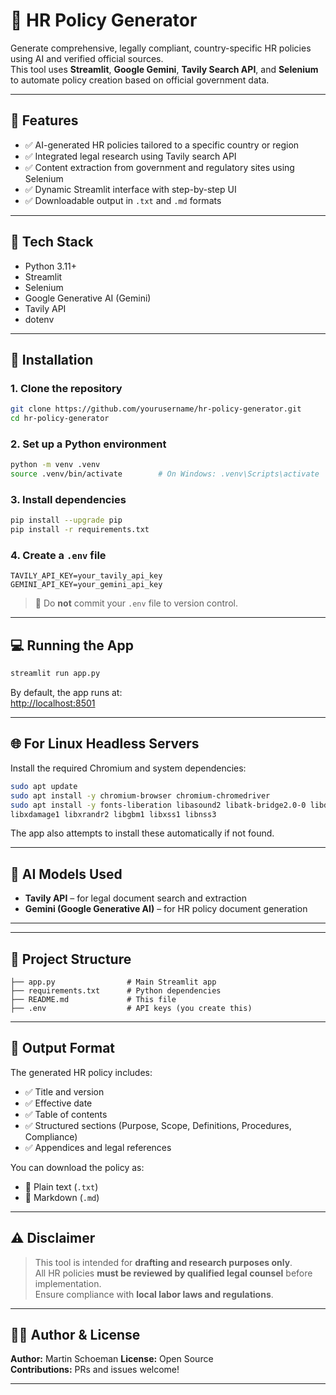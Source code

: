 # 🏢 HR Policy Generator

Generate comprehensive, legally compliant, country-specific HR policies using AI and verified official sources.  
This tool uses **Streamlit**, **Google Gemini**, **Tavily Search API**, and **Selenium** to automate policy creation based on official government data.

---

## 🚀 Features

- ✅ AI-generated HR policies tailored to a specific country or region  
- ✅ Integrated legal research using Tavily search API  
- ✅ Content extraction from government and regulatory sites using Selenium  
- ✅ Dynamic Streamlit interface with step-by-step UI  
- ✅ Downloadable output in `.txt` and `.md` formats  

---

## 🧱 Tech Stack

- Python 3.11+
- Streamlit
- Selenium
- Google Generative AI (Gemini)
- Tavily API
- dotenv

---

## 🔧 Installation

### 1. Clone the repository

```bash
git clone https://github.com/yourusername/hr-policy-generator.git
cd hr-policy-generator
```

### 2. Set up a Python environment

```bash
python -m venv .venv
source .venv/bin/activate        # On Windows: .venv\Scripts\activate
```

### 3. Install dependencies

```bash
pip install --upgrade pip
pip install -r requirements.txt
```

### 4. Create a `.env` file

```env
TAVILY_API_KEY=your_tavily_api_key
GEMINI_API_KEY=your_gemini_api_key
```

> 🔐 Do **not** commit your `.env` file to version control.

---

## 💻 Running the App

```bash
streamlit run app.py
```

By default, the app runs at:  
[http://localhost:8501](http://localhost:8501)

---

## 🌐 For Linux Headless Servers

Install the required Chromium and system dependencies:

```bash
sudo apt update
sudo apt install -y chromium-browser chromium-chromedriver
sudo apt install -y fonts-liberation libasound2 libatk-bridge2.0-0 libdrm2 libxcomposite1 \
libxdamage1 libxrandr2 libgbm1 libxss1 libnss3
```

The app also attempts to install these automatically if not found.

---

## 🧠 AI Models Used

- **Tavily API** – for legal document search and extraction  
- **Gemini (Google Generative AI)** – for HR policy document generation

---



---

## 📂 Project Structure

```
├── app.py                # Main Streamlit app
├── requirements.txt      # Python dependencies
├── README.md             # This file
├── .env                  # API keys (you create this)
```

---

## 📄 Output Format

The generated HR policy includes:

- ✅ Title and version  
- ✅ Effective date  
- ✅ Table of contents  
- ✅ Structured sections (Purpose, Scope, Definitions, Procedures, Compliance)  
- ✅ Appendices and legal references  

You can download the policy as:

- 📄 Plain text (`.txt`)  
- 📝 Markdown (`.md`)

---

## ⚠️ Disclaimer

> This tool is intended for **drafting and research purposes only**.  
> All HR policies **must be reviewed by qualified legal counsel** before implementation.  
> Ensure compliance with **local labor laws and regulations**.

---

## 🙋‍♂️ Author & License

**Author:** Martin Schoeman
**License:** Open Source  
**Contributions:** PRs and issues welcome!

---
